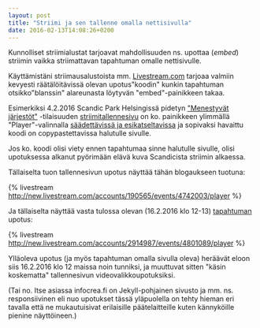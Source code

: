 ```yaml
---
layout: post
title: "Striimi ja sen tallenne omalla nettisivulla"
date: 2016-02-13T14:08:26+0200
---
```


Kunnolliset striimialustat tarjoavat mahdollisuuden ns. upottaa (*embed*) striimin vaikka striimattavan tapahtuman omalle nettisivulle.<!--more-->

Käyttämistäni striimausalustoista mm. [Livestream.com](https://livestream.com/) tarjoaa valmiin kevyesti räätälöitävissä olevan upotus"koodin" kunkin tapahtuman otsikko"blanssin" alareunasta löytyvän "embed"-painikkeen takaa.

Esimerkiksi 4.2.2016 Scandic Park Helsingissä pidetyn ["Menestyvät järjestöt"](http://menestyvatjarjestot.fi/) -tilaisuuden [striimitallennesivu](https://livestream.com/Infocrea-fi/menestyvat-jarjestot) on ko. painikkeen ylimmällä "Player"-valinnalla [säädettävissä ja esikatseltavissa](https://livestream.com/Infocrea-fi/menestyvat-jarjestot/embed) ja sopivaksi havaittu koodi on copypastettavissa halutulle sivulle.

Jos ko. koodi olisi viety ennen tapahtumaa sinne halutulle sivulle, olisi upotuksessa alkanut pyörimään elävä kuva Scandicista striimin alkaessa.

Tällaiselta tuon tallennesivun upotus näyttää tähän blogaukseen tuotuna:

{% livestream http://new.livestream.com/accounts/190565/events/4742003/player %}

Ja tällaiselta näyttää vasta tulossa olevan (16.2.2016 klo 12-13) [tapahtuman](http://mydata2016.org/launch-event/) upotus:

{% livestream http://new.livestream.com/accounts/2914987/events/4801089/player %}

Ylläoleva upotus (ja myös tapahtuman omalla sivulla oleva) heräävät eloon siis 16.2.2016 klo 12 maissa noin tunniksi, ja muuttuvat sitten "käsin koskematta" tallennesivun videovalikkoupotuksiksi.

(Tai no. Itse asiassa infocrea.fi on Jekyll-pohjainen sivusto ja mm. ns. responsiivinen eli nuo upotukset tässä yläpuolella on tehty hieman eri tavalla että ne mukautuisivat erilaisille päätelaitteille kuten kännyköille pienine näyttöineen.) 